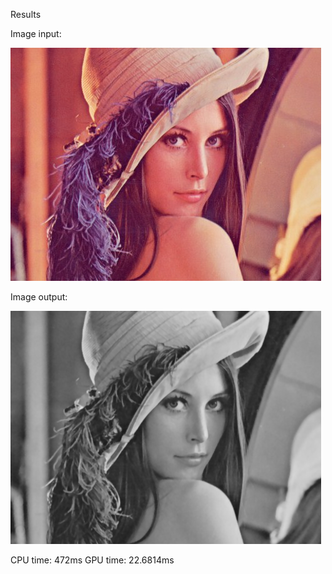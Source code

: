 Results

Image input:

![GitHub Logo](/lena.bmp)

Image output:

![GitHub Logo](/result.bmp)

CPU time: 472ms GPU time: 22.6814ms
